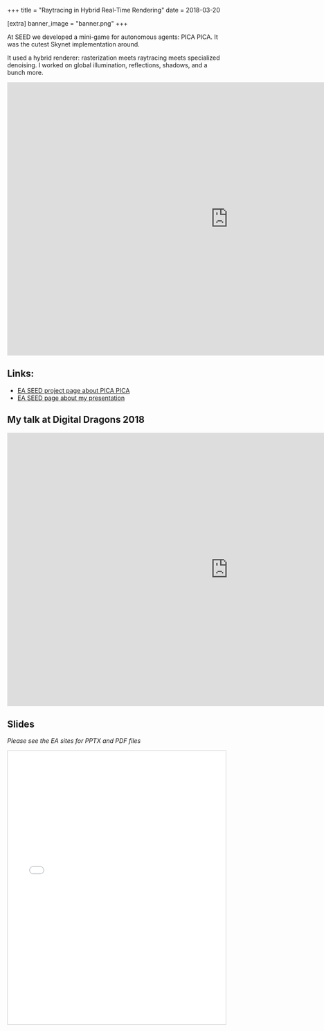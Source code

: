 +++
title = "Raytracing in Hybrid Real-Time Rendering"
date = 2018-03-20

[extra]
banner_image = "banner.png"
+++

At SEED we developed a mini-game for autonomous agents: PICA PICA. It was the cutest Skynet implementation around.

It used a hybrid renderer: rasterization meets raytracing meets specialized denoising. I worked on global illumination, reflections, shadows, and a bunch more.

<!-- more -->

<iframe width="1020" height="630" src="https://www.youtube.com/embed/LXo0WdlELJk" title="YouTube video player" frameborder="0" allow="accelerometer; autoplay; clipboard-write; encrypted-media; gyroscope; picture-in-picture" allowfullscreen></iframe>

## Links:
* [EA SEED project page about PICA PICA](https://www.ea.com/seed/news/seed-project-picapica)
* [EA SEED page about my presentation](https://www.ea.com/seed/news/seed-dd18-presentation-slides-raytracing)

## My talk at Digital Dragons 2018

<iframe width="1020" height="630" src="https://www.youtube.com/embed/MyTOGHqyquU" title="YouTube video player" frameborder="0" allow="accelerometer; autoplay; clipboard-write; encrypted-media; gyroscope; picture-in-picture" allowfullscreen></iframe>

## Slides

_Please see the EA sites for PPTX and PDF files_

<iframe src="//www.slideshare.net/slideshow/embed_code/key/tfgePcmSAxcvGz" width="1020" height="630" frameborder="0" marginwidth="0" marginheight="0" scrolling="no" style="border:1px solid #CCC; border-width:1px; margin-bottom:5px; max-width: 100%;" allowfullscreen></iframe>
